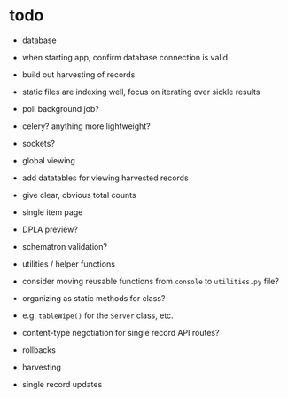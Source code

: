 # todo

* database
 * when starting app, confirm database connection is valid

* build out harvesting of records
 * static files are indexing well, focus on iterating over sickle results
 * poll background job?
  * celery?  anything more lightweight?
 * sockets?

* global viewing
 * add datatables for viewing harvested records
 * give clear, obvious total counts

* single item page
 * DPLA preview?
 * schematron validation?

* utilities / helper functions
 * consider moving reusable functions from `console` to `utilities.py` file?
 * organizing as static methods for class?
  * e.g. `tableWipe()` for the `Server` class, etc.

* content-type negotiation for single record API routes?

* rollbacks
 * harvesting
 * single record updates